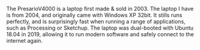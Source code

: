 The PresarioV4000 is a laptop first made & sold in 2003.
The laptop I have is from 2004, and originally came with Windows XP 32bit. It stills runs perfectly, and is surprisingly fast when running a range of applications, such as Processing or Sketchup.
The laptop was dual-booted with Ubuntu 18.04 in 2019, allowing it to run modern software and safely connect to the internet again.
